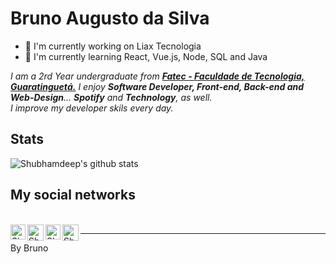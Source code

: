 # Bruno Augusto da Silva 

- 🔭 I'm currently working on Liax Tecnologia <br/>
- 🌱 I'm currently learning React, Vue.js, Node, SQL and Java

<p>
    <em>
    I am a 2rd Year undergraduate from <a href="http://fatecguaratingueta.edu.br/"><b>Fatec - Faculdade de Tecnologia, Guaratinguetá.</b></a>
    I enjoy <b>Software Developer, Front-end, Back-end and Web-Design</b>... <b>Spotify</b> and <b>Technology</b>, as well.<br/>
    I improve my developer skils every day.
    </em>
</p>

## Stats


![Shubhamdeep's github stats](https://github-readme-stats.vercel.app/api?username=brunoaugustosilva&show_icons=true&hide_border=true)


## My social networks

<br>

  <a href="https://www.linkedin.com/in/bruno-silva-25a824181/">
    <img align="left" alt="Shubhamdeep Jha | Linkedin" width="24px" src="https://github.com/brunoaugustosilva/brunoaugustosilva/blob/master/Assets/Linkedin.svg" />
  </a>
  <a href="https://twitter.com/BrunoAugusto560">
    <img align="left" alt="Shubhamdeep Jha | Twitter" width="26px" src="https://github.com/brunoaugustosilva/brunoaugustosilva/blob/master/Assets/Twitter.svg" />
  </a>
  <a href="https://www.instagram.com/bruno_augusto560/">
    <img align="left" alt="Shubhamdeep Jha | Instagram" width="24px" src="https://github.com/brunoaugustosilva/brunoaugustosilva/blob/master/Assets/Instagram.svg" />
  </a>
  <a href="mailto:brunoaugustosilva8@gmail.com">
    <img align="left" alt="Shubhamdeep Jha | Gmail" width="26px" src="https://github.com/brunoaugustosilva/brunoaugustosilva/blob/master/Assets/Gmail.svg" />
  </a>

<!--
**brunoaugustosilva/brunoaugustosilva** is a ✨ _special_ ✨ repository because its `README.md` (this file) appears on your GitHub profile.

Here are some ideas to get you started:

- 🔭 I’m currently working on ...
- 🌱 I’m currently learning ...
- 👯 I’m looking to collaborate on ...
- 🤔 I’m looking for help with ...
- 💬 Ask me about ...
- 📫 How to reach me: ...
- 😄 Pronouns: ...
- ⚡ Fun fact: ...
-->

---
By Bruno

